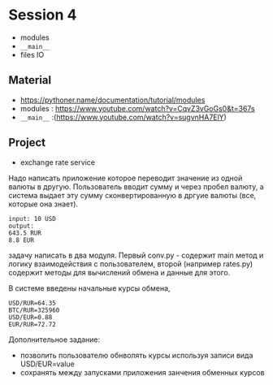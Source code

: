 # Session 4
- modules
- `__main__`
- files IO

## Material
- https://pythoner.name/documentation/tutorial/modules
- modules : https://www.youtube.com/watch?v=CqvZ3vGoGs0&t=367s
- `__main__` :(https://www.youtube.com/watch?v=sugvnHA7ElY)

## Project
- exchange rate service

Надо написать приложение которое переводит значение из одной валюты в другую.
Пользователь вводит сумму и через пробел валюту, а система выдает эту сумму сконвертированную в дргуие валюты (все, которые она знает).
```
input: 10 USD
output:
643.5 RUR
8.8 EUR
```
задачу написать в два модуля. Первый conv.py - содержит main метод и логику взаимодействия с пользователем, 
второй (например rates.py) содержит методы для вычислений обмена и данные для этого.

В системе введены начальные курсы обмена, 
```
USD/RUR=64.35
BTC/RUR=325960
USD/EUR=0.88
EUR/RUR=72.72
```
Дополнительное задание: 
- позволить пользователю обнволять курсы используя записи вида USD/EUR=value
- сохранять между запусками приложения занчения обменных курсов
